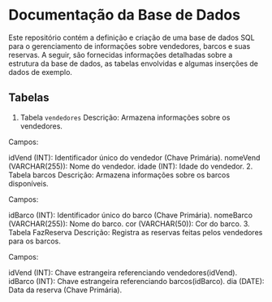 # Documentação da Base de Dados
Este repositório contém a definição e criação de uma base de dados SQL para o gerenciamento de informações sobre vendedores, barcos e suas reservas. A seguir, são fornecidas informações detalhadas sobre a estrutura da base de dados, as tabelas envolvidas e algumas inserções de dados de exemplo.

## Tabelas
1. Tabela `vendedores`
Descrição: Armazena informações sobre os vendedores.

Campos:

idVend (INT): Identificador único do vendedor (Chave Primária).
nomeVend (VARCHAR(255)): Nome do vendedor.
idade (INT): Idade do vendedor.
2. Tabela barcos
Descrição: Armazena informações sobre os barcos disponíveis.

Campos:

idBarco (INT): Identificador único do barco (Chave Primária).
nomeBarco (VARCHAR(255)): Nome do barco.
cor (VARCHAR(50)): Cor do barco.
3. Tabela FazReserva
Descrição: Registra as reservas feitas pelos vendedores para os barcos.

Campos:

idVend (INT): Chave estrangeira referenciando vendedores(idVend).
idBarco (INT): Chave estrangeira referenciando barcos(idBarco).
dia (DATE): Data da reserva (Chave Primária).

